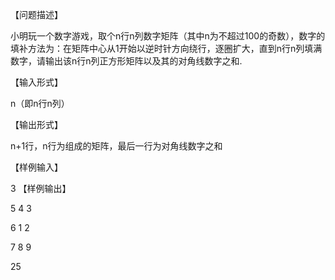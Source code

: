 【问题描述】

小明玩一个数字游戏，取个n行n列数字矩阵（其中n为不超过100的奇数），数字的填补方法为：在矩阵中心从1开始以逆时针方向绕行，逐圈扩大，直到n行n列填满数字，请输出该n行n列正方形矩阵以及其的对角线数字之和.

【输入形式】

n（即n行n列）

【输出形式】

n+1行，n行为组成的矩阵，最后一行为对角线数字之和

【样例输入】

3
【样例输出】

5 4 3

6 1 2

7 8 9

25